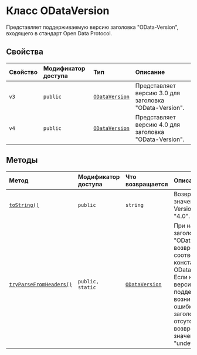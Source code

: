 # <a name="odataversion-class"></a>Класс ODataVersion







Представляет поддерживаемую версию заголовка "OData-Version", входящего в стандарт Open Data Protocol.



## <a name="properties"></a>Свойства

| Свойство     | Модификатор доступа | Тип | Описание|
|:-------------|:----|:-------|:-----------|
|`v3`     | `public` | [`ODataVersion`](../sp-http/odataversion.md) | Представляет версию 3.0 для заголовка "OData-Version". |
|`v4`     | `public` | [`ODataVersion`](../sp-http/odataversion.md) | Представляет версию 4.0 для заголовка "OData-Version". |




## <a name="methods"></a>Методы

| Метод       | Модификатор доступа | Что возвращается  | Описание|
|:-------------|:----|:-------|:-----------|
|[`toString()`](tostring-odataversion.md)     | `public` | `string` | Возвращает значение OData-Version, например "4.0". |
|[`tryParseFromHeaders()`](tryparsefromheaders-odataversion.md)     | `public, static` | [`ODataVersion`](../sp-http/odataversion.md) | При наличии заголовка "OData-Version" возвращает соответствующую константу ODataVersion. Если номер версии не поддерживается, возникает ошибка. Если заголовок отсутствует, возвращается значение "undefined". |





